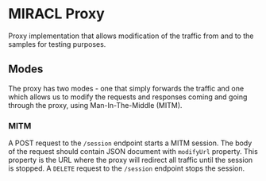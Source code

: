 # MIRACL Proxy

Proxy implementation that allows modification of the traffic from and to the
samples for testing purposes.

## Modes

The proxy has two modes - one that simply forwards the traffic and one which
allows us to modify the requests and responses coming and going through the
proxy, using Man-In-The-Middle (MITM).

### MITM

A POST request to the `/session` endpoint starts a MITM session. The body of the
request should contain JSON document with `modifyUrl` property. This property
is the URL where the proxy will redirect all traffic until the session is
stopped. A `DELETE` request to the `/session` endpoint stops the session.
